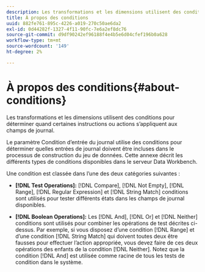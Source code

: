```yaml
---
description: Les transformations et les dimensions utilisent des conditions pour déterminer quand certaines instructions ou actions s’appliquent aux champs de journal.
title: À propos des conditions
uuid: 882fe761-895c-4226-a019-270c50ae6da2
exl-id: 0d44282f-1327-4f11-90fc-7e6a2ef8dc76
source-git-commit: d9df90242ef96188f4e4b5e6d04cfef196b0a628
workflow-type: tm+mt
source-wordcount: '149'
ht-degree: 2%

---
```


# À propos des conditions{#about-conditions}

Les transformations et les dimensions utilisent des conditions pour déterminer quand certaines instructions ou actions s’appliquent aux champs de journal.

Le paramètre Condition d’entrée du journal utilise des conditions pour déterminer quelles entrées de journal doivent être incluses dans le processus de construction du jeu de données. Cette annexe décrit les différents types de conditions disponibles dans le serveur Data Workbench.

Une condition est classée dans l’une des deux catégories suivantes :

* **[!DNL Test Operations]:** [!DNL Compare],  [!DNL Not Empty],  [!DNL Range],  [!DNL Regular Expression] et  [!DNL String Match] conditions sont utilisés pour tester différents états dans les champs de journal disponibles.

* **[!DNL Boolean Operations]:** Les  [!DNL And],  [!DNL Or] et  [!DNL Neither] conditions sont utilisés pour combiner les opérations de test décrites ci-dessus. Par exemple, si vous disposez d’une condition [!DNL Range] et d’une condition [!DNL String Match] qui doivent toutes deux être fausses pour effectuer l’action appropriée, vous devez faire de ces deux opérations des enfants de la condition [!DNL Neither]. Notez que la condition [!DNL And] est utilisée comme racine de tous les tests de condition dans le système.
